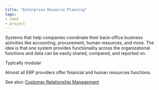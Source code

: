```yaml
---
title: "Enterprise Resource Planning"
tags:
- seed
- project
---
```


Systems that help companies coordinate their back-office business activities like accounting, procurement, human resources, and more. The idea is that one system provides functionality across the organizational functions and data can be easily shared, compared, and reported on.

Typically modular

Almost all ERP providers offer financial and human resources functions.

See also: [Customer Relationship Management](Customer%20Relationship%20Management)